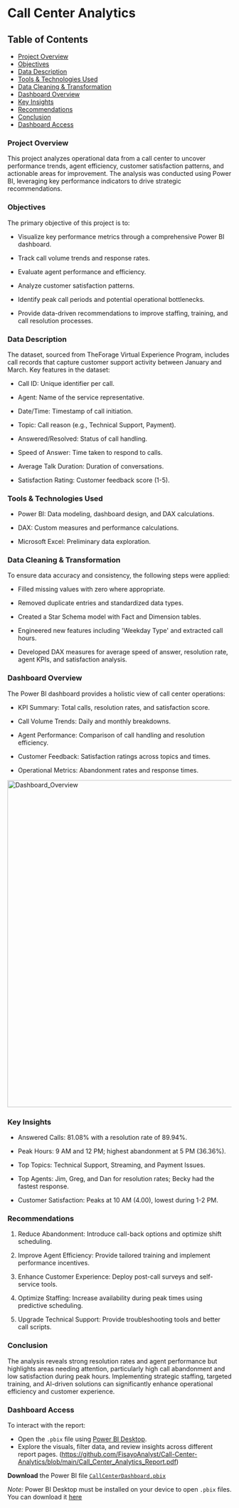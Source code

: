 # Call Center Analytics

## Table of Contents

- [Project Overview](#project-overview)
- [Objectives](#objectives)
- [Data Description](#data-description)
- [Tools & Technologies Used](#tools--technologies-used)
- [Data Cleaning & Transformation](#data-cleaning--transformation)
- [Dashboard Overview](#dashboard-overview)
- [Key Insights](#key-insights)
- [Recommendations](#recommendations)
- [Conclusion](#conclusion)
- [Dashboard Access](#dashboard-access)


### Project Overview

This project analyzes operational data from a call center to uncover performance trends, agent efficiency, customer satisfaction patterns, and actionable areas for improvement. The analysis was conducted using Power BI, leveraging key performance indicators to drive strategic recommendations.

### Objectives

The primary objective of this project is to:

- Visualize key performance metrics through a comprehensive Power BI dashboard.

- Track call volume trends and response rates.

- Evaluate agent performance and efficiency.

- Analyze customer satisfaction patterns.

- Identify peak call periods and potential operational bottlenecks.

- Provide data-driven recommendations to improve staffing, training, and call resolution processes.

### Data Description

The dataset, sourced from TheForage Virtual Experience Program, includes call records that capture customer support activity between January and March. Key features in the dataset:

- Call ID: Unique identifier per call.

- Agent: Name of the service representative.

- Date/Time: Timestamp of call initiation.

- Topic: Call reason (e.g., Technical Support, Payment).

- Answered/Resolved: Status of call handling.

- Speed of Answer: Time taken to respond to calls.

- Average Talk Duration: Duration of conversations.

- Satisfaction Rating: Customer feedback score (1-5).

### Tools & Technologies Used

- Power BI: Data modeling, dashboard design, and DAX calculations.

- DAX: Custom measures and performance calculations.

- Microsoft Excel: Preliminary data exploration.

### Data Cleaning & Transformation

To ensure data accuracy and consistency, the following steps were applied:

- Filled missing values with zero where appropriate.

- Removed duplicate entries and standardized data types.

- Created a Star Schema model with Fact and Dimension tables.

- Engineered new features including 'Weekday Type' and extracted call hours.

- Developed DAX measures for average speed of answer, resolution rate, agent KPIs, and satisfaction analysis.

### Dashboard Overview

The Power BI dashboard provides a holistic view of call center operations:

- KPI Summary: Total calls, resolution rates, and satisfaction score.

- Call Volume Trends: Daily and monthly breakdowns.

- Agent Performance: Comparison of call handling and resolution efficiency.

- Customer Feedback: Satisfaction ratings across topics and times.

- Operational Metrics: Abandonment rates and response times.


<img width="1328" height="735" alt="Dashboard_Overview" src="https://github.com/user-attachments/assets/d2fc936b-8a30-4c73-8928-2c521e76302b" />

### Key Insights

- Answered Calls: 81.08% with a resolution rate of 89.94%.

- Peak Hours: 9 AM and 12 PM; highest abandonment at 5 PM (36.36%).

- Top Topics: Technical Support, Streaming, and Payment Issues.

- Top Agents: Jim, Greg, and Dan for resolution rates; Becky had the fastest response.

- Customer Satisfaction: Peaks at 10 AM (4.00), lowest during 1-2 PM.

### Recommendations

1. Reduce Abandonment: Introduce call-back options and optimize shift scheduling.

2. Improve Agent Efficiency: Provide tailored training and implement performance incentives.

3. Enhance Customer Experience: Deploy post-call surveys and self-service tools.

4. Optimize Staffing: Increase availability during peak times using predictive scheduling.

5. Upgrade Technical Support: Provide troubleshooting tools and better call scripts.

### Conclusion

The analysis reveals strong resolution rates and agent performance but highlights areas needing attention, particularly high call abandonment and low satisfaction during peak hours. Implementing strategic staffing, targeted training, and AI-driven solutions can significantly enhance operational efficiency and customer experience.

### Dashboard Access

To interact with the report:

- Open the `.pbix` file using [Power BI Desktop](https://powerbi.microsoft.com/en-us/desktop/).
- Explore the visuals, filter data, and review insights across different report pages. (https://github.com/FisayoAnalyst/Call-Center-Analytics/blob/main/Call_Center_Analytics_Report.pdf)

**Download** the Power BI file [`CallCenterDashboard.pbix`](https://github.com/FisayoAnalyst/Call-Center-Analytics/releases/download/v1.0/Call.Center.Analytics.Dashboard.pbix)

*Note:* Power BI Desktop must be installed on your device to open `.pbix` files. You can download it [here](https://powerbi.microsoft.com/en-us/desktop/)








